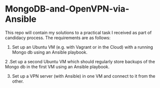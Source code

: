 # MongoDB-and-OpenVPN-via-Ansible
This repo will contain my solutions to a practical task I received as part of candidacy process.
The requirements are as follows:

1. Set up an Ubuntu VM (e.g. with Vagrant or in the Cloud) with a running Mongo db using an Ansible playbook.

2 .Set up a second Ubuntu VM which should regularly store backups of the Mongo db in the first VM using an Ansible playbook.

3. Set up a VPN server (with Ansible) in one VM and connect to it from the other. 
